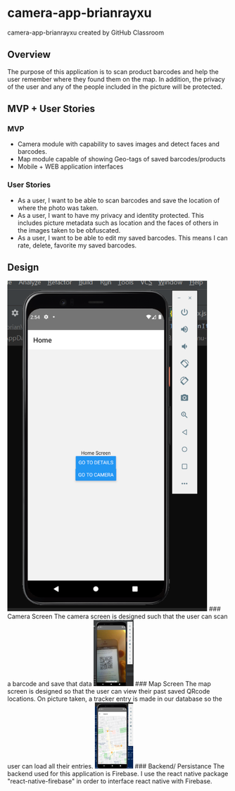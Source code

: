 # camera-app-brianrayxu
camera-app-brianrayxu created by GitHub Classroom

## Overview
The purpose of this application is to scan product barcodes and help the user remember where they found them on the map. In addition, the privacy of the user and any of the people included in the picture will be protected.

## MVP + User Stories
### MVP
- Camera module with capability to saves images and detect faces and barcodes.
- Map module capable of showing Geo-tags of saved barcodes/products
- Mobile + WEB application interfaces

### User Stories
- As a user, I want to be able to scan barcodes and save the location of where the photo was taken.
- As a user, I want to have my privacy and identity protected. This includes picture metadata such as location and the faces of others in the images taken to be obfuscated. 
- As a user, I want to be able to edit my saved barcodes. This means I can rate, delete, favorite my saved barcodes.
 
## Design
<img src="Images/Homescreen.PNG" alt="Home" height="750" />
### Camera Screen
The camera screen is designed such that the user can scan a barcode and save that data
<img src="Images/Camerascreen.PNG" alt="Camera" height="150"/>
### Map Screen
The map screen is designed so that the user can view their past saved QRcode locations. On picture taken, a tracker entry is made in our database so the user can load all their entries.
<img src="Images/Mapscreen.PNG" alt="Map" height="150"/>
### Backend/ Persistance
The backend used for this application is Firebase. I use the react native package "react-native-firebase" in order to interface react native with Firebase.
